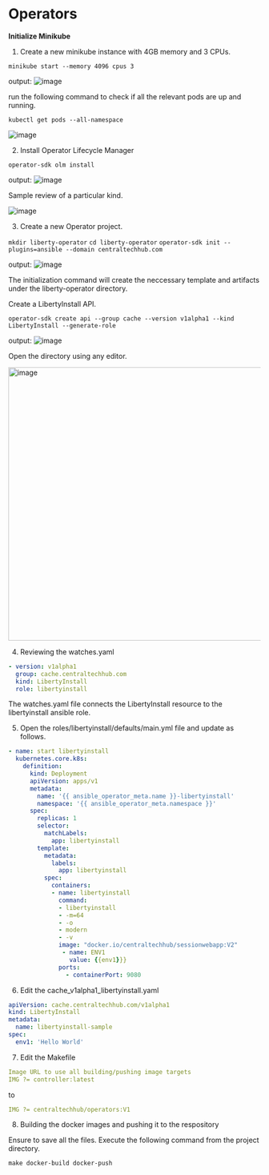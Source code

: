 # **Operators**

**Initialize Minikube**

1. Create a new minikube instance with 4GB memory and 3 CPUs.

`minikube start --memory 4096 cpus 3`

output:
![image](https://user-images.githubusercontent.com/93929892/196854997-6a5dea30-38b2-414b-80ed-45309ec04416.png)

run the following command to check if all the relevant pods are up and running.

`kubectl get pods --all-namespace`

![image](https://user-images.githubusercontent.com/93929892/196855249-94e1e9fc-e528-4b48-922a-4b6688309fdf.png)

2. Install Operator Lifecycle Manager

`operator-sdk olm install`

output:
![image](https://user-images.githubusercontent.com/93929892/196855953-8305cdd0-a220-4a59-87c5-82ffca129732.png)

Sample review of a particular kind.

![image](https://user-images.githubusercontent.com/93929892/196856651-c7a2596b-de87-472b-97a8-259e6c87ee12.png)

3. Create a new Operator project.

`mkdir liberty-operator`
`cd liberty-operator`
`operator-sdk init --plugins=ansible --domain centraltechhub.com`

output:
![image](https://user-images.githubusercontent.com/93929892/196857036-f68cda14-6f65-46e2-b9c2-64eb5b43d9ee.png)

The initialization command will create the neccessary template and artifacts under the liberty-operator directory. 

Create a LibertyInstall API.

`operator-sdk create api --group cache --version v1alpha1 --kind LibertyInstall --generate-role`

output:
![image](https://user-images.githubusercontent.com/93929892/196858296-61d700d3-78fa-47b2-85cc-d1fee5ac2f3d.png)

Open the directory using any editor.

<img width="546" alt="image" src="https://user-images.githubusercontent.com/93929892/196858434-7e6dbb10-1fce-4b33-b1bb-af9d8cec27bf.png">

4. Reviewing the watches.yaml

```yaml
- version: v1alpha1
  group: cache.centraltechhub.com
  kind: LibertyInstall
  role: libertyinstall
```
  
The watches.yaml file connects the LibertyInstall resource to the libertyinstall ansible role.

5. Open the roles/libertyinstall/defaults/main.yml file and update as follows.

```yaml
- name: start libertyinstall
  kubernetes.core.k8s:
    definition:
      kind: Deployment
      apiVersion: apps/v1
      metadata:
        name: '{{ ansible_operator_meta.name }}-libertyinstall'
        namespace: '{{ ansible_operator_meta.namespace }}'
      spec:
        replicas: 1
        selector:
          matchLabels:
            app: libertyinstall
        template:
          metadata:
            labels:
              app: libertyinstall
          spec:
            containers:
            - name: libertyinstall
              command:
              - libertyinstall
              - -m=64
              - -o
              - modern
              - -v
              image: "docker.io/centraltechhub/sessionwebapp:V2"
               - name: ENV1
                 value: {{env1}}}
              ports:
                - containerPort: 9080

```

6. Edit the cache_v1alpha1_libertyinstall.yaml

```yaml
apiVersion: cache.centraltechhub.com/v1alpha1
kind: LibertyInstall
metadata:
  name: libertyinstall-sample
spec:
  env1: 'Hello World'
```

7. Edit the Makefile

```yaml
Image URL to use all building/pushing image targets
IMG ?= controller:latest
```
to 
```yaml
IMG ?= centraltechhub/operators:V1
```

8.  Building the docker images and pushing it to the respository

Ensure to save all the files. Execute the following command from the project directory.

`make docker-build docker-push`
